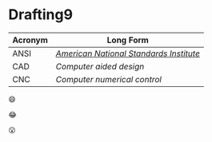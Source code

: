 # Drafting9

**Acronym** | **Long Form**
------- | ---------
ANSI    | _[American National Standards Institute](https://www.ansi.org)_
CAD     | _Computer aided design_
CNC     | _Computer numerical control_

:smile:

:joy:

:open_mouth:
